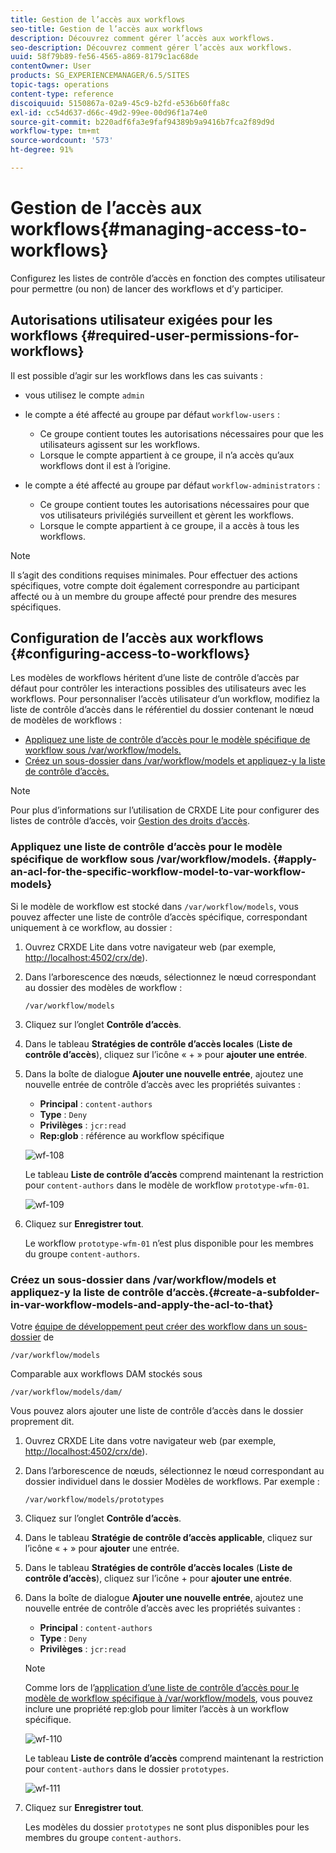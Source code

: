 ```yaml
---
title: Gestion de l’accès aux workflows
seo-title: Gestion de l’accès aux workflows
description: Découvrez comment gérer l’accès aux workflows.
seo-description: Découvrez comment gérer l’accès aux workflows.
uuid: 58f79b89-fe56-4565-a869-8179c1ac68de
contentOwner: User
products: SG_EXPERIENCEMANAGER/6.5/SITES
topic-tags: operations
content-type: reference
discoiquuid: 5150867a-02a9-45c9-b2fd-e536b60ffa8c
exl-id: cc54d637-d66c-49d2-99ee-00d96f1a74e0
source-git-commit: b220adf6fa3e9faf94389b9a9416b7fca2f89d9d
workflow-type: tm+mt
source-wordcount: '573'
ht-degree: 91%

---
```


# Gestion de l’accès aux workflows{#managing-access-to-workflows}

Configurez les listes de contrôle d’accès en fonction des comptes utilisateur pour permettre (ou non) de lancer des workflows et d’y participer.

## Autorisations utilisateur exigées pour les workflows {#required-user-permissions-for-workflows}

Il est possible d’agir sur les workflows dans les cas suivants :

* vous utilisez le compte `admin`
* le compte a été affecté au groupe par défaut `workflow-users` :

   * Ce groupe contient toutes les autorisations nécessaires pour que les utilisateurs agissent sur les workflows.
   * Lorsque le compte appartient à ce groupe, il n’a accès qu’aux workflows dont il est à l’origine.

* le compte a été affecté au groupe par défaut `workflow-administrators` :

   * Ce groupe contient toutes les autorisations nécessaires pour que vos utilisateurs privilégiés surveillent et gèrent les workflows.
   * Lorsque le compte appartient à ce groupe, il a accès à tous les workflows.

>[!NOTE]
>
>Il s’agit des conditions requises minimales. Pour effectuer des actions spécifiques, votre compte doit également correspondre au participant affecté ou à un membre du groupe affecté pour prendre des mesures spécifiques.

## Configuration de l’accès aux workflows {#configuring-access-to-workflows}

Les modèles de workflows héritent d’une liste de contrôle d’accès par défaut pour contrôler les interactions possibles des utilisateurs avec les workflows. Pour personnaliser l’accès utilisateur d’un workflow, modifiez la liste de contrôle d’accès dans le référentiel du dossier contenant le nœud de modèles de workflows :

* [Appliquez une liste de contrôle d’accès pour le modèle spécifique de workflow sous /var/workflow/models.](/help/sites-administering/workflows-managing.md#apply-an-acl-for-the-specific-workflow-model-to-var-workflow-models)
* [Créez un sous-dossier dans /var/workflow/models et appliquez-y la liste de contrôle d’accès.](/help/sites-administering/workflows-managing.md#create-a-subfolder-in-var-workflow-models-and-apply-the-acl-to-that)

>[!NOTE]
>
>Pour plus d’informations sur l’utilisation de CRXDE Lite pour configurer des listes de contrôle d’accès, voir [Gestion des droits d’accès](/help/sites-administering/user-group-ac-admin.md#access-right-management).

### Appliquez une liste de contrôle d’accès pour le modèle spécifique de workflow sous /var/workflow/models.  {#apply-an-acl-for-the-specific-workflow-model-to-var-workflow-models}

Si le modèle de workflow est stocké dans `/var/workflow/models`, vous pouvez affecter une liste de contrôle d’accès spécifique, correspondant uniquement à ce workflow, au dossier :

1. Ouvrez CRXDE Lite dans votre navigateur web (par exemple, [http://localhost:4502/crx/de](http://localhost:4502/crx/de)).
1. Dans l’arborescence des nœuds, sélectionnez le nœud correspondant au dossier des modèles de workflow :

   `/var/workflow/models`

1. Cliquez sur l’onglet **Contrôle d’accès**.
1. Dans le tableau **Stratégies de contrôle d’accès locales** (**Liste de contrôle d’accès**), cliquez sur l’icône « + » pour **ajouter une entrée**.
1. Dans la boîte de dialogue **Ajouter une nouvelle entrée**, ajoutez une nouvelle entrée de contrôle d’accès avec les propriétés suivantes :

   * **Principal** :  `content-authors`
   * **Type** : `Deny`
   * **Privilèges** :  `jcr:read`
   * **Rep:glob** : référence au workflow spécifique

   ![wf-108](assets/wf-108.png)

   Le tableau **Liste de contrôle d’accès** comprend maintenant la restriction pour `content-authors` dans le modèle de workflow `prototype-wfm-01`.

   ![wf-109](assets/wf-109.png)

1. Cliquez sur **Enregistrer tout**.

   Le workflow `prototype-wfm-01` n’est plus disponible pour les membres du groupe `content-authors`.

### Créez un sous-dossier dans /var/workflow/models et appliquez-y la liste de contrôle d’accès.{#create-a-subfolder-in-var-workflow-models-and-apply-the-acl-to-that}

Votre [équipe de développement peut créer des workflow dans un sous-dossier](/help/sites-developing/workflows-models.md#creating-a-new-workflow) de

`/var/workflow/models`

Comparable aux workflows DAM stockés sous

`/var/workflow/models/dam/`

Vous pouvez alors ajouter une liste de contrôle d’accès dans le dossier proprement dit.

1. Ouvrez CRXDE Lite dans votre navigateur web (par exemple, [http://localhost:4502/crx/de](http://localhost:4502/crx/de)).
1. Dans l’arborescence de nœuds, sélectionnez le nœud correspondant au dossier individuel dans le dossier Modèles de workflows. Par exemple :

   `/var/workflow/models/prototypes`

1. Cliquez sur l’onglet **Contrôle d’accès**.
1. Dans le tableau **Stratégie de contrôle d’accès applicable**, cliquez sur l’icône « + » pour **ajouter** une entrée.
1. Dans le tableau **Stratégies de contrôle d’accès locales** (**Liste de contrôle d’accès**), cliquez sur l’icône + pour **ajouter une entrée**.
1. Dans la boîte de dialogue **Ajouter une nouvelle entrée**, ajoutez une nouvelle entrée de contrôle d’accès avec les propriétés suivantes :

   * **Principal** :  `content-authors`
   * **Type** : `Deny`
   * **Privilèges** :  `jcr:read`

   >[!NOTE]
   >
   >Comme lors de l’[application d’une liste de contrôle d’accès pour le modèle de workflow spécifique à /var/workflow/models](/help/sites-administering/workflows-managing.md#apply-an-acl-for-the-specific-workflow-model-to-var-workflow-models), vous pouvez inclure une propriété rep:glob pour limiter l’accès à un workflow spécifique.

   ![wf-110](assets/wf-110.png)

   Le tableau **Liste de contrôle d’accès** comprend maintenant la restriction pour `content-authors` dans le dossier `prototypes`.

   ![wf-111](assets/wf-111.png)

1. Cliquez sur **Enregistrer tout**.

   Les modèles du dossier `prototypes` ne sont plus disponibles pour les membres du groupe `content-authors`.
